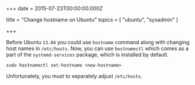 
+++
date = 2015-07-23T00:00:00.000Z


title = "Change hostname on Ubuntu"
topics = [ "ubuntu", "sysadmin" ]

+++

Before Ubuntu `13.04` you could use `hostname` command along with changing host
names in `/etc/hosts`. Now, you can use `hostnamectl` which comes as a part of
the `systemd-services` package, which is installed by default.

    sudo hostnamectl set-hostname <new-hostname>

Unfortunately, you must to separately adjust `/etc/hosts`.
